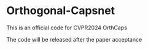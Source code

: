 # Orthogonal-Capsnet

This is an official code for CVPR2024 OrthCaps

The code will be released after the paper acceptance
